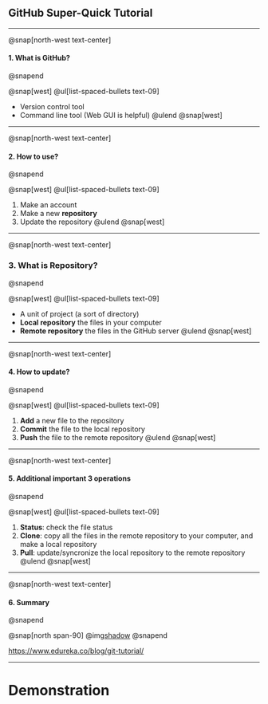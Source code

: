 ## GitHub **Super-Quick** Tutorial

---

@snap[north-west text-center]
#### 1. What is GitHub?
@snapend

@snap[west]
@ul[list-spaced-bullets text-09]
* Version control tool
* Command line tool (Web GUI is helpful)
@ulend
@snap[west]

---

@snap[north-west text-center]
#### 2. How to use?
@snapend

@snap[west]
@ul[list-spaced-bullets text-09]
1. Make an account
2. Make a new **repository**
3. Update the repository
@ulend
@snap[west]


---

@snap[north-west text-center]
### 3. What is Repository?
@snapend

@snap[west]
@ul[list-spaced-bullets text-09]
* A unit of project (a sort of directory)
* **Local repository** the files in your computer
* **Remote repository** the files in the GitHub server
@ulend
@snap[west]

---

@snap[north-west text-center]
#### 4. How to update?
@snapend

@snap[west]
@ul[list-spaced-bullets text-09]
1. **Add** a new file to the repository
2. **Commit** the file to the local repository
3. **Push**  the file to the remote repository
@ulend
@snap[west]

---

@snap[north-west text-center]
#### 5. Additional important 3 operations
@snapend

@snap[west]
@ul[list-spaced-bullets text-09]
1. **Status**: check the file status
2. **Clone**: copy all the files in the remote repository to your computer, and make a local repository
3. **Pull**: update/syncronize the local repository to the remote repository
@ulend
@snap[west]

---

@snap[north-west text-center]
#### 6. Summary
@snapend

@snap[north span-90]
@img[shadow](assets/img/Git-Architechture-Git-Tutorial-Edureka.png)
@snapend

https://www.edureka.co/blog/git-tutorial/

---

# Demonstration


